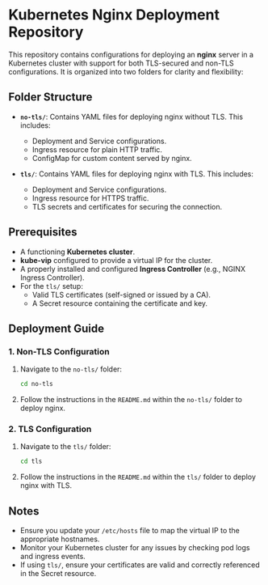 # Kubernetes Nginx Deployment Repository

This repository contains configurations for deploying an **nginx** server in a Kubernetes cluster with support for both TLS-secured and non-TLS configurations. It is organized into two folders for clarity and flexibility:

## Folder Structure

- **`no-tls/`**:
  Contains YAML files for deploying nginx without TLS. This includes:
  - Deployment and Service configurations.
  - Ingress resource for plain HTTP traffic.
  - ConfigMap for custom content served by nginx.

- **`tls/`**:
  Contains YAML files for deploying nginx with TLS. This includes:
  - Deployment and Service configurations.
  - Ingress resource for HTTPS traffic.
  - TLS secrets and certificates for securing the connection.

## Prerequisites

- A functioning **Kubernetes cluster**.
- **kube-vip** configured to provide a virtual IP for the cluster.
- A properly installed and configured **Ingress Controller** (e.g., NGINX Ingress Controller).
- For the `tls/` setup:
  - Valid TLS certificates (self-signed or issued by a CA).
  - A Secret resource containing the certificate and key.

## Deployment Guide

### 1. Non-TLS Configuration
1. Navigate to the `no-tls/` folder:
   ```bash
   cd no-tls
   ```
2. Follow the instructions in the `README.md` within the `no-tls/` folder to deploy nginx.

### 2. TLS Configuration
1. Navigate to the `tls/` folder:
   ```bash
   cd tls
   ```
2. Follow the instructions in the `README.md` within the `tls/` folder to deploy nginx with TLS.

## Notes

- Ensure you update your `/etc/hosts` file to map the virtual IP to the appropriate hostnames.
- Monitor your Kubernetes cluster for any issues by checking pod logs and ingress events.
- If using `tls/`, ensure your certificates are valid and correctly referenced in the Secret resource.

